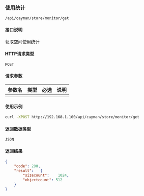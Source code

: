### 使用统计
`/api/cayman/store/monitor/get`

#### 接口说明
获取空间使用统计

#### HTTP请求类型
`POST`

#### 请求参数
|参数名|类型|必选|说明|
|--|--|--|--|
||||||

#### 使用示例
```sh
curl -XPOST http://192.168.1.100/api/cayman/store/monitor/get
```

#### 返回数据类型
`JSON`

#### 返回结果
```json
{
	"code":	200,
	"result":	{
		"sizecount":	1024,
		"objectcount": 512
	}
}
```
